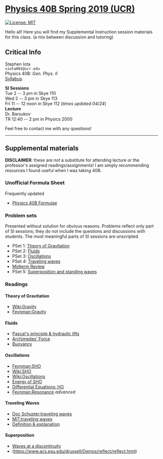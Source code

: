 # [Physics 40B Spring 2019 (UCR)](https://stepheniota.com/physics-40b-s19)

[![License: MIT](https://img.shields.io/badge/License-MIT-yellow.svg)](https://opensource.org/licenses/MIT)

Hello all! Here you will find my Supplemental Instruction session materials for this class. (a mix between discussion and tutoring)

## Critical Info

Stephen Iota<br/>
`siota001@ucr.edu`<br/>
Physics 40B: *Gen. Phys. II* <br/>
[Syllabus](./syllabus/2019s-p40b-syllabus.pdf)

**SI Sessions**<br/>
Tue 2 -- 3 pm in Skye 110<br/>
Wed 2 -- 3 pm in Skye 113<br/>
Fri 11 -- 12 noon in Skye 112 (*times updated 04/24*)<br/>
**Lecture**<br/>
Dr. Barsukov<br/>
TR 12:40 -- 2 pm in Physics 2000

Feel free to contact me with any questions!

---
## Supplemental materials
**DISCLAIMER**: these are *not* a substitute for attending lecture or the professor's assigned readings/assignments!
I am simply recommending resources I found useful when I was taking 40B.

### Unofficial Formula Sheet
Frequently updated
* [Physics 40B Formulae](./formulae/P40B_Formulae.pdf)

### Problem sets
Presented without solution for obvious reasons. Problems reflect only part of SI sessions; they do not include the questions and discussions with students. The most meaningful parts of SI sessions are unscripted.

* PSet 1: [Theory of Gravitation](./problem-sets/P40B_S19_PSet1.pdf)
* PSet 2: [Fluids](./problem-sets/P40B_S19_PSet2.pdf)
* PSet 3: [Oscillations](./problem-sets/P40B_S19_PSet3.pdf)
* PSet 4: [Traveling waves](./problem-sets/P40B_S19_PSet4.pdf)
* [Midterm Review](./problem-sets/P40B_S19_MidtermRev.pdf)
* PSet 5: [Superposition and standing waves](./problem-sets/P40B_S19_PSet5.pdf)

### Readings
#### Theory of Gravitation
* [Wiki:Gravity](https://en.wikipedia.org/wiki/Gravity)
* [Feynman:Gravity](http://www.feynmanlectures.caltech.edu/I_07.html)


#### Fluids
* [Pascal's principle & hydraulic lifts](http://hyperphysics.phy-astr.gsu.edu/hbase/pasc.html)
* [Archimedes' Force](http://hyperphysics.phy-astr.gsu.edu/hbase/pbuoy.html)
* [Buoyancy](https://phet.colorado.edu/en/simulation/buoyancy)


#### Oscillations
* [Feynman:SHO](http://www.feynmanlectures.caltech.edu/I_21.html)
* [Wiki:SHO](https://en.wikipedia.org/wiki/Simple_harmonic_motion)
* [Wiki:Oscillations](https://en.wikipedia.org/wiki/Oscillation)
* [Energy of SHO](https://www.youtube.com/watch?v=nvc78QWnDH4)
* [Differential Equations: HO](https://www.youtube.com/watch?v=sxzFpOsvfgU)
* [Feynman:Resonance](http://www.feynmanlectures.caltech.edu/I_23.html) *advanced*

#### Traveling Waves
* [Doc Schuster:traveling waves](https://www.youtube.com/watch?v=GxAyRJjCAsQ)
* [MIT:traveling waves](https://www.youtube.com/watch?v=SnNmbVH5DAM)
* [Definition & explanation](https://www.youtube.com/watch?v=2sO-L3F9X_k)


#### Superposition
* [Waves at a discontinuity](http://physics.usask.ca/~hirose/ep225/animation/reflection/anim-reflection.html)
* (https://www.acs.psu.edu/drussell/Demos/reflect/reflect.html)
